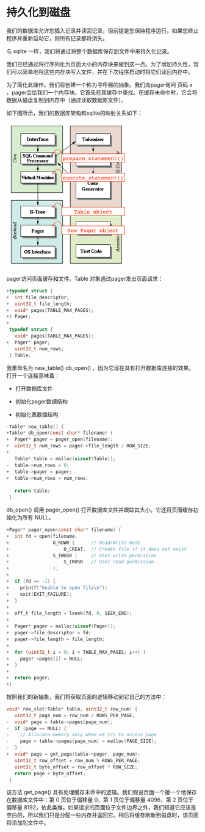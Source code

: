 # 持久化到磁盘

我们的数据库允许您插入记录并读回记录，但前提是您保持程序运行。如果您终止程序并重新启动它，则所有记录都将消失。

与 sqlite 一样，我们将通过将整个数据库保存到文件中来持久化记录。

我们已经通过将行序列化为页面大小的内存块来做到这一点。为了增加持久性，我们可以简单地将这些内存块写入文件，并在下次程序启动时将它们读回内存中。

为了简化此操作，我们将创建一个称为寻呼器的抽象。我们向pager询问 页码 x ，pager会给我们一个内存块。它首先在其缓存中查找。在缓存未命中时，它会将数据从磁盘复制到内存中（通过读取数据库文件）。

如下图所示，我们的数据库架构和sqlite的映射关系如下：

![](./img/arch-part5.gif)

pager访问页面缓存和文件。Table 对象通过pager发出页面请求：

```c
+typedef struct {
+  int file_descriptor;
+  uint32_t file_length;
+  void* pages[TABLE_MAX_PAGES];
+} Pager;
+
 typedef struct {
-  void* pages[TABLE_MAX_PAGES];
+  Pager* pager;
   uint32_t num_rows;
 } Table;
```

我重命名为 new_table() db_open() ，因为它现在具有打开数据库连接的效果。打开一个连接意味着：

- 打开数据库文件

- 初始化pager数据结构

- 初始化表数据结构

```c
-Table* new_table() {
+Table* db_open(const char* filename) {
+  Pager* pager = pager_open(filename);
+  uint32_t num_rows = pager->file_length / ROW_SIZE;
+
   Table* table = malloc(sizeof(Table));
-  table->num_rows = 0;
+  table->pager = pager;
+  table->num_rows = num_rows;

   return table;
 }
```

db_open() 调用 pager_open() 打开数据库文件并跟踪其大小。它还将页面缓存初始化为所有 NULL。

```c
+Pager* pager_open(const char* filename) {
+  int fd = open(filename,
+                O_RDWR |      // Read/Write mode
+                    O_CREAT,  // Create file if it does not exist
+                S_IWUSR |     // User write permission
+                    S_IRUSR   // User read permission
+                );
+
+  if (fd == -1) {
+    printf("Unable to open file\n");
+    exit(EXIT_FAILURE);
+  }
+
+  off_t file_length = lseek(fd, 0, SEEK_END);
+
+  Pager* pager = malloc(sizeof(Pager));
+  pager->file_descriptor = fd;
+  pager->file_length = file_length;
+
+  for (uint32_t i = 0; i < TABLE_MAX_PAGES; i++) {
+    pager->pages[i] = NULL;
+  }
+
+  return pager;
+}
```

按照我们的新抽象，我们将获取页面的逻辑移动到它自己的方法中：

```c
void* row_slot(Table* table, uint32_t row_num) {
   uint32_t page_num = row_num / ROWS_PER_PAGE;
-  void* page = table->pages[page_num];
-  if (page == NULL) {
-    // Allocate memory only when we try to access page
-    page = table->pages[page_num] = malloc(PAGE_SIZE);
-  }
+  void* page = get_page(table->pager, page_num);
   uint32_t row_offset = row_num % ROWS_PER_PAGE;
   uint32_t byte_offset = row_offset * ROW_SIZE;
   return page + byte_offset;
 }
```

该方法 get_page() 具有处理缓存未命中的逻辑。我们假设页面一个接一个地保存在数据库文件中：第 0 页位于偏移量 0，第 1 页位于偏移量 4096，第 2 页位于偏移量 8192，依此类推。如果请求的页面位于文件边界之外，我们知道它应该是空白的，所以我们只是分配一些内存并返回它。稍后将缓存刷新到磁盘时，该页面将添加到文件中。